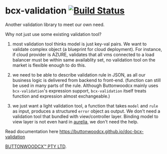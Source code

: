 # bcx-validation [![Build Status](https://travis-ci.org/buttonwoodcx/bcx-validation.svg?branch=master)](https://travis-ci.org/buttonwoodcx/bcx-validation)

Another validation library to meet our own need.

Why not just use some existing validation tool?

1. most validation tool thinks model is just key-val pairs. We want to validate complex object (a blueprint for cloud deployment). For instance, if cloud provider is AZURE, validates that all vms connected to a load balancer must be within same availablity set, no validation tool on the market is flexible enough to do this.

2. we need to be able to describe validation rule in JSON, as all our business logic is delivered from backend to front-end. (function can still be used in many parts of the rule. Although Buttonwoodcx mainly uses `bcx-validation`'s expression support, `bcx-validation` itself treats function and expression almost exchangeable.)

3. we just want a light validation tool, a function that takes `model` and `rule` as input, produces a structured `error` object as output. We don't need a validation tool that bundled with view/controller layer. Binding model to view layer is not even hard in [aurelia](http://aurelia.io), we don't need the help.

Read documentation here https://buttonwoodcx.github.io/doc-bcx-validation

[BUTTONWOODCX™ PTY LTD](http://www.buttonwood.com.au).
